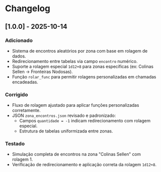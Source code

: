 # Changelog

## [1.0.0] - 2025-10-14

### Adicionado
- Sistema de encontros aleatórios por zona com base em rolagem de dados.
- Redirecionamento entre tabelas via campo `encontro` numérico.
- Suporte a rolagem especial `1d12+8` para zonas específicas (ex: Colinas Sellen → Fronteiras Nodosas).
- Função `rolar_func` para permitir rolagens personalizadas em chamadas encadeadas.

### Corrigido
- Fluxo de rolagem ajustado para aplicar funções personalizadas corretamente.
- JSON `zona_encontros.json` revisado e padronizado:
  - Campos `quantidade = -1` indicam redirecionamento com rolagem especial.
  - Estrutura de tabelas uniformizada entre zonas.

### Testado
- Simulação completa de encontros na zona "Colinas Sellen" com rolagem 1.
- Verificação de redirecionamento e aplicação correta da rolagem `1d12+8`.

